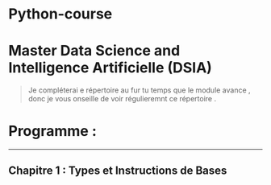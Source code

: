 # Python-course 
# Master Data Science  and  Intelligence Artificielle (DSIA)

> Je compléterai e répertoire au fur tu temps que le module avance , donc je vous onseille de voir régulieremnt ce répertoire . 


# Programme :
--------------------------------------------

## Chapitre 1 : Types et Instructions de Bases 
